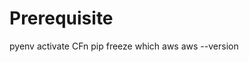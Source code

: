 # Prerequisite
pyenv activate CFn <!-- python=3.10.0 -->
pip freeze 
which aws <!-- /usr/local/bin/aws -->
aws --version <!-- aws-cli/2.7.29 Python/3.9.11 Darwin/20.6.0 exe/x86_64 prompt/off -->
